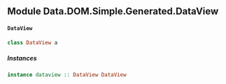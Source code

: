 ## Module Data.DOM.Simple.Generated.DataView

#### `DataView`

``` purescript
class DataView a
```

##### Instances
``` purescript
instance dataview :: DataView DataView
```


